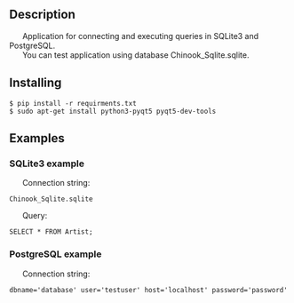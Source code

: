 ## Description    
&nbsp;&nbsp;&nbsp;&nbsp;&nbsp; Application for connecting and executing queries in SQLite3 and PostgreSQL.  
&nbsp;&nbsp;&nbsp;&nbsp;&nbsp; You can test application using database Chinook_Sqlite.sqlite.

## Installing  
```shell
$ pip install -r requirments.txt
$ sudo apt-get install python3-pyqt5 pyqt5-dev-tools 
```

## Examples
### SQLite3 example
&nbsp;&nbsp;&nbsp;&nbsp;&nbsp; Connection string:
```shell
Chinook_Sqlite.sqlite
``` 
&nbsp;&nbsp;&nbsp;&nbsp;&nbsp; Query:
```shell
SELECT * FROM Artist;
``` 
### PostgreSQL example
&nbsp;&nbsp;&nbsp;&nbsp;&nbsp; Connection string:
```shell
dbname='database' user='testuser' host='localhost' password='password'
``` 
